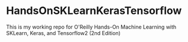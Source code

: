 # HandsOnSKLearnKerasTensorflow
This is my working repo for O'Reilly Hands-On Machine Learning with SKLearn, Keras, and Tensorflow2 (2nd Edition)
